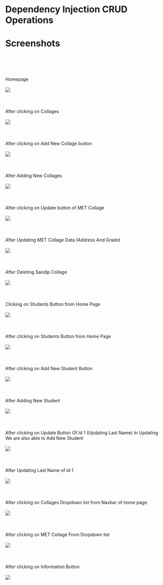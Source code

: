 # Dependency Injection CRUD Operations
# Screenshots
<br><br>
<br><br>
Homepage
<br><br>
<img src="https://github.com/ATULTHETE27/Dependency_Injection_CRUD_Operations/blob/master/Screenshots/Screenshot%20(151).png">
<br><br>
<br><br>
After clicking on Collages
<br><br>
<img src="https://github.com/ATULTHETE27/Dependency_Injection_CRUD_Operations/blob/master/Screenshots/Screenshot%20(171).png">
<br><br>
<br><br>
After clicking on Add New Collage button
<br><br>
<img src="https://github.com/ATULTHETE27/Dependency_Injection_CRUD_Operations/blob/master/Screenshots/Screenshot%20(153).png">
<br><br>
<br><br>
After Adding New Collages
<br><br>
<img src="https://github.com/ATULTHETE27/Dependency_Injection_CRUD_Operations/blob/master/Screenshots/Screenshot%20(169).png">
<br><br>
<br><br>
After clicking on Update button of MET Collage
<br><br>
<img src="https://github.com/ATULTHETE27/Dependency_Injection_CRUD_Operations/blob/master/Screenshots/Screenshot%20(154).png">
<br><br>
<br><br>
After Updating MET Collage Data (Address And Grade)
<br><br>
<img src="https://github.com/ATULTHETE27/Dependency_Injection_CRUD_Operations/blob/master/Screenshots/Screenshot%20(173).png">
<br><br>
<br><br>
After Deleting Sandip Collage
<br><br>
<img src="https://github.com/ATULTHETE27/Dependency_Injection_CRUD_Operations/blob/master/Screenshots/Screenshot%20(143).png">
<br><br>
<br><br>
Clicking on Students Button from Home Page
<br><br>
<img src="https://github.com/ATULTHETE27/Dependency_Injection_CRUD_Operations/blob/master/Screenshots/Screenshot%20(170).png">
<br><br>
<br><br>
After clicking on Students Button from Home Page
<br><br>
<img src="https://github.com/ATULTHETE27/Dependency_Injection_CRUD_Operations/blob/master/Screenshots/Screenshot%20(160).png">
<br><br>
<br><br>
After clicking on Add New Student Button
<br><br>
<img src="https://github.com/ATULTHETE27/Dependency_Injection_CRUD_Operations/blob/master/Screenshots/Screenshot%20(161).png">
<br><br>
<br><br>
After Adding New Student
<br><br>
<img src="https://github.com/ATULTHETE27/Dependency_Injection_CRUD_Operations/blob/master/Screenshots/Screenshot%20(162).png">
<br><br>
<br><br>
After clicking on Update Button Of Id 1 (Updating Last Name) In Updating We are also able to Add New Student 
<br><br>
<img src="https://github.com/ATULTHETE27/Dependency_Injection_CRUD_Operations/blob/master/Screenshots/Screenshot%20(163).png">
<br><br>
<br><br>
After Updating Last Name of Id 1
<br><br>
<img src="https://github.com/ATULTHETE27/Dependency_Injection_CRUD_Operations/blob/master/Screenshots/Screenshot%20(168).png">
<br><br>
<br><br>
After clicking on Collages Dropdown list from Navbar of home page
<br><br>
<img src="https://github.com/ATULTHETE27/Dependency_Injection_CRUD_Operations/blob/master/Screenshots/Screenshot%20(164).png">
<br><br>
<br><br>
After clicking on MET Collage From Dropdown list
<br><br>
<img src="https://github.com/ATULTHETE27/Dependency_Injection_CRUD_Operations/blob/master/Screenshots/Screenshot%20(165).png">
<br><br>
<br><br>
After clicking on Information Button
<br><br>
<img src="https://github.com/ATULTHETE27/Dependency_Injection_CRUD_Operations/blob/master/Screenshots/Screenshot%20(167).png">
<br><br>
<br><br>


